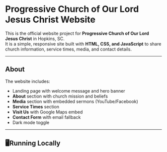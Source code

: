 # Progressive Church of Our Lord Jesus Christ Website

This is the official website project for **Progressive Church of Our Lord Jesus Christ** in Hopkins, SC.  
It is a simple, responsive site built with **HTML, CSS, and JavaScript** to share church information, service times, media, and contact details.

---

## About
The website includes:
- Landing page with welcome message and hero banner
- **About** section with church mission and beliefs
- **Media** section with embedded sermons (YouTube/Facebook)
- **Service Times** section
- **Visit Us** with Google Maps embed
- **Contact Form** with email fallback
- Dark mode toggle

---

## 🖥Running Locally

